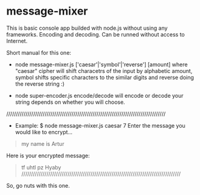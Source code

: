 # message-mixer
This is basic console app builded with node.js without using any frameworks. Encoding and decoding. Can be runned without access to Internet.

Short manual for this one:

- node message-mixer.js ['caesar'|'symbol'|'reverse'] [amount] 
where "caesar" cipher will shift characetrs of the input by alphabetic amount, symbol shifts specific characters to the similar digits and reverse doing the reverse string :)

- node super-encoder.js encode/decode will encode or decode your string depends on whether you will choose.
  
///////////////////////////////////////////////////////////////////////////////////
- Example:
$ node message-mixer.js caesar 7
Enter the message you would like to encrypt...
> my name is Artur

Here is your encrypted message:
> tf uhtl pz Hyaby
///////////////////////////////////////////////////////////////////////////////////

So, go nuts with this one.
